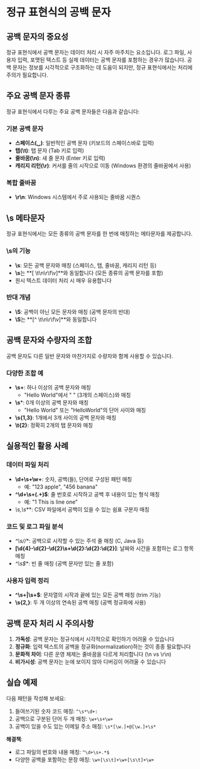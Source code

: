 # 정규 표현식의 공백 문자

## 공백 문자의 중요성
정규 표현식에서 공백 문자는 데이터 처리 시 자주 마주치는 요소입니다. 로그 파일, 사용자 입력, 포맷된 텍스트 등 실제 데이터는 공백 문자를 포함하는 경우가 많습니다. 공백 문자는 정보를 시각적으로 구조화하는 데 도움이 되지만, 정규 표현식에서는 처리에 주의가 필요합니다.

## 주요 공백 문자 종류
정규 표현식에서 다루는 주요 공백 문자들은 다음과 같습니다:

### 기본 공백 문자
- **스페이스(␣)**: 일반적인 공백 문자 (키보드의 스페이스바로 입력)
- **탭(\t)**: 탭 문자 (Tab 키로 입력)
- **줄바꿈(\n)**: 새 줄 문자 (Enter 키로 입력)
- **캐리지 리턴(\r)**: 커서를 줄의 시작으로 이동 (Windows 환경의 줄바꿈에서 사용)

### 복합 줄바꿈
- **\r\n**: Windows 시스템에서 주로 사용되는 줄바꿈 시퀀스

## \s 메타문자
정규 표현식에서는 모든 종류의 공백 문자를 한 번에 매칭하는 메타문자를 제공합니다.

### \s의 기능
- **\s**: 모든 공백 문자와 매칭 (스페이스, 탭, 줄바꿈, 캐리지 리턴 등)
- **\s**는 **[ \t\n\r\f\v]**와 동일합니다 (모든 종류의 공백 문자를 포함)
- 원시 텍스트 데이터 처리 시 매우 유용합니다

### 반대 개념
- **\S**: 공백이 아닌 모든 문자와 매칭 (공백 문자의 반대)
- **\S**는 **[^ \t\n\r\f\v]**와 동일합니다

## 공백 문자와 수량자의 조합
공백 문자도 다른 일반 문자와 마찬가지로 수량자와 함께 사용할 수 있습니다.

### 다양한 조합 예
- **\s+**: 하나 이상의 공백 문자와 매칭
  - "Hello   World"에서 "   " (3개의 스페이스)와 매칭
- **\s***: 0개 이상의 공백 문자와 매칭
  - "Hello World" 또는 "HelloWorld"의 단어 사이와 매칭
- **\s{1,3}**: 1개에서 3개 사이의 공백 문자와 매칭
- **\t{2}**: 정확히 2개의 탭 문자와 매칭

## 실용적인 활용 사례

### 데이터 파일 처리
- **\d+\s+\w+**: 숫자, 공백(들), 단어로 구성된 패턴 매칭
  - 예: "123   apple", "456 banana"
- **^\d+\s+(.+)$**: 줄 번호로 시작하고 공백 후 내용이 있는 형식 매칭
  - 예: "1   This is line one"
- **\s*,\s***: CSV 파일에서 공백이 있을 수 있는 쉼표 구분자 매칭

### 코드 및 로그 파일 분석
- **^\s*//**: 공백으로 시작할 수 있는 주석 줄 매칭 (C, Java 등)
- **\[\d{4}-\d{2}-\d{2}\s+\d{2}:\d{2}:\d{2}\]**: 날짜와 시간을 포함하는 로그 항목 매칭
- **^\s*$**: 빈 줄 매칭 (공백 문자만 있는 줄 포함)

### 사용자 입력 정리
- **^\s+|\s+$**: 문자열의 시작과 끝에 있는 모든 공백 매칭 (trim 기능)
- **\s{2,}**: 두 개 이상의 연속된 공백 매칭 (공백 정규화에 사용)

## 공백 문자 처리 시 주의사항
1. **가독성**: 공백 문자는 정규식에서 시각적으로 확인하기 어려울 수 있습니다
2. **정규화**: 입력 텍스트의 공백을 정규화(normalization)하는 것이 종종 필요합니다
3. **문화적 차이**: 다른 운영 체제는 줄바꿈을 다르게 처리합니다 (\n vs \r\n)
4. **비가시성**: 공백 문자는 눈에 보이지 않아 디버깅이 어려울 수 있습니다

## 실습 예제
다음 패턴을 작성해 보세요:

1. 들여쓰기된 숫자 코드 매칭: `^\s*\d+:`
2. 공백으로 구분된 단어 두 개 매칭: `\w+\s+\w+`
3. 공백이 있을 수도 있는 이메일 주소 매칭: `\s*[\w.]+@[\w.]+\s*`

**해결책**:
- 로그 파일의 번호와 내용 매칭: `^\d+\s+.*$`
- 다양한 공백을 포함하는 문장 매칭: `\w+[\s\t]+\w+[\s\t]+\w+`

